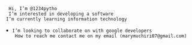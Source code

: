       Hi, I’m @1234pytho
      I’m interested in developing a software 
     I’m currently learning information technology
-     I’m looking to collaborate on with google developers
       How to reach me contact me on my email (marymuchiri07@gmail.com)

<!---
1234pytho/1234pytho is a ✨ special ✨ repository because its `README.md` (this file) appears on your GitHub profile.
You can click the Preview link to take a look at your changes.
--->
